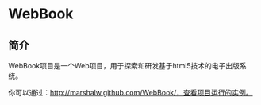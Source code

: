 WebBook
=======

简介
----

WebBook项目是一个Web项目，用于探索和研发基于html5技术的电子出版系统。

你可以通过：http://marshalw.github.com/WebBook/，查看项目运行的实例。

